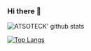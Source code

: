 ### Hi there 👋


![ATSOTECK' github stats](https://github-readme-stats.vercel.app/api?username=ATSOTECK&show_icons=true&count_private=true&bg_color=130,D73F59,A133D5&title_color=fff&icon_color=fff&text_color=fff&include_all_commits=true&hide_rank=true)

[![Top Langs](https://github-readme-stats.vercel.app/api/top-langs/?username=ATSOTECK&hide=mako,python&layout=compact&card_width=445&bg_color=374355&title_color=fff&icon_color=fff&text_color=fff)](https://github.com/anuraghazra/github-readme-stats)

<!--
**ATSOTECK/ATSOTECK** is a ✨ _special_ ✨ repository because its `README.md` (this file) appears on your GitHub profile.

Here are some ideas to get you started:

- 🔭 I’m currently working on ...
- 🌱 I’m currently learning ...
- 👯 I’m looking to collaborate on ...
- 🤔 I’m looking for help with ...
- 💬 Ask me about ...
- 📫 How to reach me: ...
- 😄 Pronouns: ...
- ⚡ Fun fact: ...
-->
